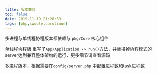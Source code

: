 ```yaml
---
title: 版本兼容
toc: false
date: 2019-11-19 21:28:59
tags: [php,swoole,corotinue]
---
```


多进程与单线程协程版本都依赖与 `pkg/Core` 核心组件

单线程协程版 重写了`App/Application -> run()`方法，并替换掉协程模式的server达到兼容整体架构的运行，更多细节请查看源码

多进程版本，根据需要在`config/server.php` 中配置进程数和task进程数